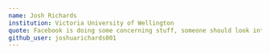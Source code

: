 ```yaml
---
name: Josh Richards
institution: Victoria University of Wellington
quote: Facebook is doing some concerning stuff, someone should look into that.
github_user: joshuarichards001
---
```

